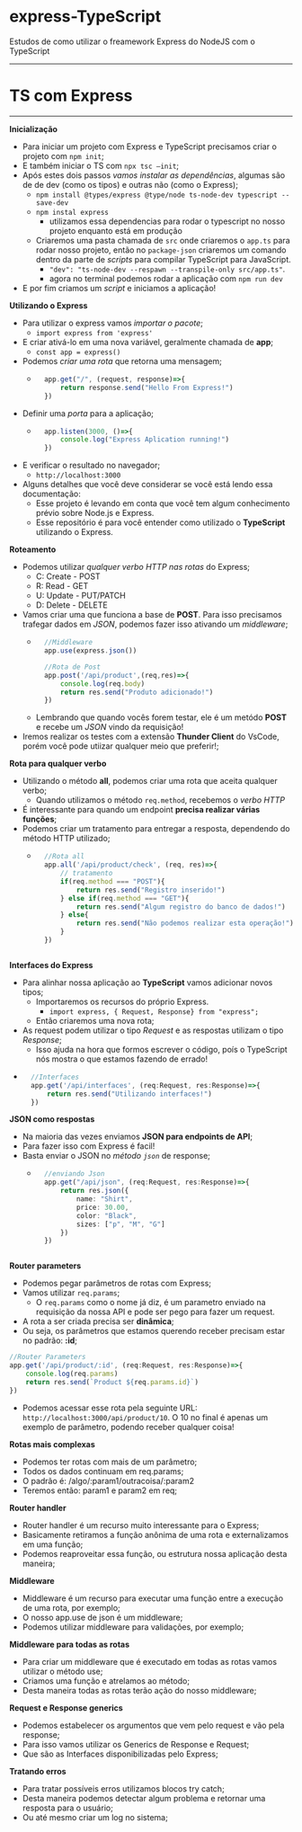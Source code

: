 # express-TypeScript
 Estudos de como utilizar o freamework Express do NodeJS com o TypeScript
***
# TS com Express
***
**Inicialização**
* Para iniciar um projeto com Express e TypeScript precisamos criar o
projeto com `npm init`;
* E também iniciar o TS com `npx tsc –init`;
* Após estes dois passos *vamos instalar as dependências*, algumas são
de de dev (como os tipos) e outras não (como o Express);
    * `npm install @types/express @type/node ts-node-dev typescript --save-dev`
    * `npm instal express`
        * utilizamos essa dependencias para rodar o typescript no nosso projeto enquanto está em produção
    * Criaremos uma pasta chamada de `src` onde criaremos o `app.ts` para rodar nosso projeto, então no `package-json` criaremos um comando dentro da parte de *scripts* para compilar TypeScript para JavaScript.
        * `"dev": "ts-node-dev --respawn --transpile-only src/app.ts"`.
        * agora no terminal podemos rodar a aplicação com `npm run dev`
* E por fim criamos um *script* e iniciamos a aplicação!

**Utilizando o Express**
* Para utilizar o express vamos *importar o pacote*;
    * `import express from 'express'`
* E criar ativá-lo em uma nova variável, geralmente chamada de **app**;
    * `const app = express()`
* Podemos *criar uma rota* que retorna uma mensagem;
    * ```ts
        app.get("/", (request, response)=>{
            return response.send("Hello From Express!")
        })
        ```
* Definir uma *porta* para a aplicação;
    * ```ts
        app.listen(3000, ()=>{
            console.log("Express Aplication running!")
        })
        ```
* E verificar o resultado no navegador;
    * `http://localhost:3000`
* Alguns detalhes que você deve considerar se você está lendo essa documentação:
    * Esse projeto é levando em conta que você tem algum conhecimento prévio sobre Node.js e Express.
    * Esse repositório é para você entender como utilizado o **TypeScript** utilizando o Express.

**Roteamento**
* Podemos utilizar *qualquer verbo HTTP nas rotas* do Express;
    * C: Create - POST
    * R: Read - GET
    * U: Update - PUT/PATCH
    * D: Delete - DELETE
* Vamos criar uma que funciona a base de **POST**. Para isso precisamos trafegar dados em *JSON*, podemos fazer isso ativando um *middleware*;
    * ```ts
        //Middleware
        app.use(express.json())

        //Rota de Post
        app.post('/api/product',(req,res)=>{
            console.log(req.body)
            return res.send("Produto adicionado!")
        })
        ```
    * Lembrando que quando vocês forem testar, ele é um metódo **POST** e recebe um *JSON* vindo da requisição!
* Iremos realizar os testes com a extensão **Thunder Client** do VsCode, porém você pode utiizar qualquer meio que preferir!;

**Rota para qualquer verbo**
* Utilizando o método **all**, podemos criar uma rota que aceita qualquer
verbo;
    * Quando utilizamos o método `req.method`, recebemos o *verbo HTTP*
* É interessante para quando um endpoint **precisa realizar várias funções**;
* Podemos criar um tratamento para entregar a resposta, dependendo do método HTTP utilizado;
    * ```ts
        //Rota all
        app.all('/api/product/check', (req, res)=>{
            // tratamento
            if(req.method === "POST"){
                return res.send("Registro inserido!")
            } else if(req.method === "GET"){
                return res.send("Algum registro do banco de dados!")
            } else{
                return res.send("Não podemos realizar esta operação!")
            }
        })
    ```

**Interfaces do Express**
* Para alinhar nossa aplicação ao **TypeScript** vamos adicionar novos tipos;
    * Importaremos os recursos do próprio Express.
        * `import express, { Request, Response} from "express";`
    * Então criaremos uma nova rota;
* As request podem utilizar o tipo *Request* e as respostas utilizam o tipo *Response*;
    * Isso ajuda na hora que formos escrever o código, poís o TypeScript nós mostra o que estamos fazendo de errado!
* ```ts
    //Interfaces
    app.get('/api/interfaces', (req:Request, res:Response)=>{
        return res.send("Utilizando interfaces!")
    })
    ```

**JSON como respostas**
* Na maioria das vezes enviamos **JSON para endpoints de API**;
* Para fazer isso com Express é facil!
* Basta enviar o JSON no *método `json`* de response;
    * ```ts
        //enviando Json
        app.get("/api/json", (req:Request, res:Response)=>{
            return res.json({
                name: "Shirt",
                price: 30.00,
                color: "Black",
                sizes: ["p", "M", "G"]
            })
        })
    ```

**Router parameters**
* Podemos pegar parâmetros de rotas com Express;
* Vamos utilizar `req.params`;
    * O `req.params` como o nome já diz, é um parametro enviado na requisição da nossa API e pode ser pego para fazer um request.
* A rota a ser criada precisa ser **dinâmica**;
* Ou seja, os parâmetros que estamos querendo receber precisam estar no
padrão: **:id**;
```ts
//Router Parameters
app.get('/api/product/:id', (req:Request, res:Response)=>{
    console.log(req.params)
    return res.send(`Product ${req.params.id}`)
})
```
* Podemos acessar esse rota pela seguinte URL: `http://localhost:3000/api/product/10`. O 10 no final é apenas um exemplo de parâmetro, podendo receber qualquer coisa!

**Rotas mais complexas**
* Podemos ter rotas com mais de um parâmetro;
* Todos os dados continuam em req.params;
* O padrão é: /algo/:param1/outracoisa/:param2
* Teremos então: param1 e param2 em req;

**Router handler**
* Router handler é um recurso muito interessante para o Express;
* Basicamente retiramos a função anônima de uma rota e externalizamos
em uma função;
* Podemos reaproveitar essa função, ou estrutura nossa aplicação desta
maneira;

**Middleware**
* Middleware é um recurso para executar uma função entre a execução de
uma rota, por exemplo;
* O nosso app.use de json é um middleware;
* Podemos utilizar middleware para validações, por exemplo;

**Middleware para todas as rotas**
* Para criar um middleware que é executado em todas as rotas vamos
utilizar o método use;
* Criamos uma função e atrelamos ao método;
* Desta maneira todas as rotas terão ação do nosso middleware;

**Request e Response generics**
* Podemos estabelecer os argumentos que vem pelo request e vão pela
response;
* Para isso vamos utilizar os Generics de Response e Request;
* Que são as Interfaces disponibilizadas pelo Express;

**Tratando erros**
* Para tratar possíveis erros utilizamos blocos try catch;
* Desta maneira podemos detectar algum problema e retornar uma
resposta para o usuário;
* Ou até mesmo criar um log no sistema;

